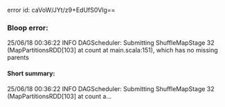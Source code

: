 error id: caVoW/JYt/z9+EdUfS0Vlg==
### Bloop error:

25/06/18 00:36:22 INFO DAGScheduler: Submitting ShuffleMapStage 32 (MapPartitionsRDD[103] at count at main.scala:151), which has no missing parents
#### Short summary: 

25/06/18 00:36:22 INFO DAGScheduler: Submitting ShuffleMapStage 32 (MapPartitionsRDD[103] at count a...